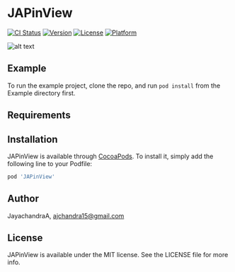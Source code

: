 # JAPinView

[![CI Status](https://img.shields.io/travis/JayachandraA/JAPinView.svg?style=flat)](https://travis-ci.org/JayachandraA/JAPinView)
[![Version](https://img.shields.io/cocoapods/v/JAPinView.svg?style=flat)](https://cocoapods.org/pods/JAPinView)
[![License](https://img.shields.io/cocoapods/l/JAPinView.svg?style=flat)](https://cocoapods.org/pods/JAPinView)
[![Platform](https://img.shields.io/cocoapods/p/JAPinView.svg?style=flat)](https://cocoapods.org/pods/JAPinView)

![alt text](https://github.com/JayachandraA/JAPinView/blob/master/Example/Simulator%20Screen%20Shot%20-%20iPhone%20XR%20-%202018-11-07%20at%2016.35.15.png?raw=true)


## Example

To run the example project, clone the repo, and run `pod install` from the Example directory first.

## Requirements

## Installation

JAPinView is available through [CocoaPods](https://cocoapods.org). To install
it, simply add the following line to your Podfile:

```ruby
pod 'JAPinView'
```

## Author

JayachandraA, ajchandra15@gmail.com

## License

JAPinView is available under the MIT license. See the LICENSE file for more info.
